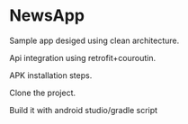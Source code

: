 # NewsApp
Sample app desiged using clean architecture.

Api integration using retrofit+couroutin.

APK installation steps.

Clone the project.

Build it with android studio/gradle script
 
